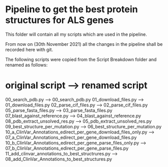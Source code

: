 # Pipeline to get the best protein structures for ALS genes

This folder will contain all my scripts which are used in the pipeline.

From now on (30th November 2021) all the changes in the pipeline shall be recorded here with git.




The following scripts were copied from the Script Breakdown folder and renamed as follows:

# original script 													--> renamed script

00_search_pdb.py 													--> 00_search_pdb.py
01_download_files.py 												--> 01_download_files.py
02_parse_cif_files.py 												--> 02_parse_cif_files.py
05_parse_fasta_files.py 											--> 03_parse_fasta_files.py
07_blast_against_reference.py 										--> 04_blast_against_reference.py
08_pdb_extract_unsolved_res.py 										--> 05_pdb_extract_unsolved_res.py
09_best_structure_per_mutation.py 									--> 06_best_structure_per_mutation.py
10_a_ClinVar_Annotations_edirect_per_gene_download_files_only.py  	--> 07_a_ClinVar_Annotations_edirect_per_gene_download_files.py
10_b_ClinVar_Annotations_edirect_per_gene_parse_files_only.py 		--> 07_b_ClinVar_Annotations_edirect_per_gene_parse_files.py
11_add_clinvar_annotations_to_best_structrures.py 					--> 08_add_ClinVar_Annotations_to_best_structures.py
